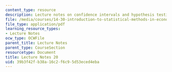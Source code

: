 ```yaml
---
content_type: resource
description: Lecture notes on confidence intervals and hypothesis testing.
file: /media/courses/14-30-introduction-to-statistical-methods-in-economics-spring-2009/39b3f42fb38a16c2f6c95d53eced4eba_MIT14_30s09_lec20.pdf
file_type: application/pdf
learning_resource_types:
- Lecture Notes
ocw_type: OCWFile
parent_title: Lecture Notes
parent_type: CourseSection
resourcetype: Document
title: Lecture Notes 20
uid: 39b3f42f-b38a-16c2-f6c9-5d53eced4eba
---
```


